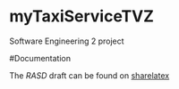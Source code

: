 # myTaxiServiceTVZ
Software Engineering 2 project

#Documentation

The *RASD* draft can be found on [sharelatex](https://www.sharelatex.com/project/56374f7c294753ac3f015b5e)
